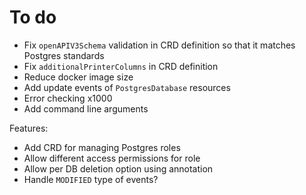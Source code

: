 # To do

- Fix `openAPIV3Schema` validation in CRD definition so that it matches Postgres standards
- Fix `additionalPrinterColumns` in CRD definition
- Reduce docker image size
- Add update events of `PostgresDatabase` resources
- Error checking x1000
- Add command line arguments

Features:

- Add CRD for managing Postgres roles
- Allow different access permissions for role
- Allow per DB deletion option using annotation
- Handle `MODIFIED` type of events?
